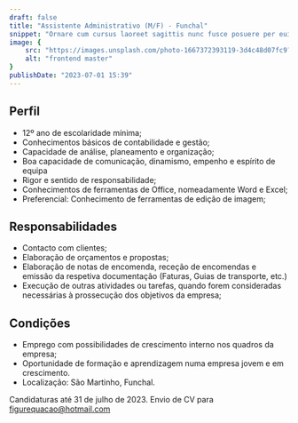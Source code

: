 ```yaml
---
draft: false
title: "Assistente Administrativo (M/F) - Funchal"
snippet: "Ornare cum cursus laoreet sagittis nunc fusce posuere per euismod dis vehicula a, semper fames lacus maecenas dictumst pulvinar neque enim non potenti. Torquent hac sociosqu eleifend potenti."
image: {
    src: "https://images.unsplash.com/photo-1667372393119-3d4c48d07fc9?&fit=crop&w=430&h=240",
    alt: "frontend master"
}
publishDate: "2023-07-01 15:39"
---
```


## Perfil
- 12º ano de escolaridade mínima;
- Conhecimentos básicos de contabilidade e gestão;
- Capacidade de análise, planeamento e organização;
- Boa capacidade de comunicação, dinamismo, empenho e espírito de equipa
- Rigor e sentido de responsabilidade;
- Conhecimentos de ferramentas de Office, nomeadamente Word e Excel;
- Preferencial: Conhecimento de ferramentas de edição de imagem;

## Responsabilidades
- Contacto com clientes;
- Elaboração de orçamentos e propostas;
- Elaboração de notas de encomenda, receção de encomendas e emissão da respetiva documentação (Faturas, Guias de transporte, etc.)
- Execução de outras atividades ou tarefas, quando forem consideradas necessárias à prossecução dos objetivos da empresa;

## Condições
- Emprego com possibilidades de crescimento interno nos quadros da empresa;
- Oportunidade de formação e aprendizagem numa empresa jovem e em crescimento.
- Localização: São Martinho, Funchal.

Candidaturas até 31 de julho de 2023.
Envio de CV para figurequacao@hotmail.com